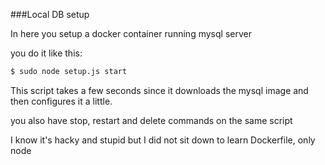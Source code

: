 ###Local DB setup

In here you setup a docker container running mysql server

you do it like this:
```bash
$ sudo node setup.js start
```
This script takes a few seconds since it downloads the mysql image
and then configures it a little.

you also have stop, restart and delete commands on the same script

I know it's hacky and stupid but I did not sit down to learn Dockerfile, only node
